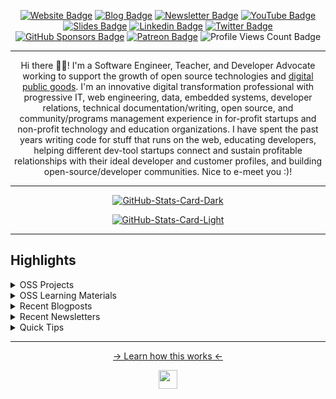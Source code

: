 <div align="center">
<p><a href="https://bolajiayodeji.com"><img src="https://img.shields.io/badge/-Website-3B7EBF?style=for-the-badge&amp;logo=amp&amp;logoColor=white" alt="Website Badge"></a> <a href="https://blog.bolajiayodeji.com"><img src="https://img.shields.io/badge/-Blog-3B7EBF?style=for-the-badge&amp;logo=Hashnode&amp;logoColor=white" alt="Blog Badge"></a> <a href="https://letters.bolajiayodeji.com"><img src="https://img.shields.io/badge/-Newsletter-3B7EBF?style=for-the-badge&amp;logo=Substack&amp;logoColor=white" alt="Newsletter Badge"></a> <a href="https://youtube.com/c/bolajiayodeji"><img src="https://img.shields.io/badge/-Youtube-3B7EBF?style=for-the-badge&amp;logo=Youtube&amp;logoColor=white" alt="YouTube Badge"></a> <a href="https://slides.com/bolajiayodeji"><img src="https://img.shields.io/badge/-Slides-3B7EBF?style=for-the-badge&amp;logo=slides&amp;logoColor=white" alt="Slides Badge"></a> <a href="https://linkedin.com/in/bolajiayodeji"><img src="https://img.shields.io/badge/-LinkedIn-3B7EBF?style=for-the-badge&amp;logo=Linkedin&amp;logoColor=white" alt="Linkedin Badge"></a> <a href="https://x.com/iambolajiayo"><img src="https://img.shields.io/badge/-@iambolajiayo-3B7EBF?style=for-the-badge&amp;logo=x&amp;logoColor=white" alt="Twitter Badge"></a> <a href="https://github.com/sponsors/BolajiAyodeji"><img src="https://img.shields.io/badge/-sponsors-3B7EBF?style=for-the-badge&amp;logo=github&amp;logoColor=white" alt="GitHub Sponsors Badge"></a> <a href="https://patreon.com/bolajiayodeji"><img src="https://img.shields.io/badge/-Patreon-3B7EBF?style=for-the-badge&amp;logo=Patreon&amp;logoColor=white" alt="Patreon Badge"></a> <img src="https://komarev.com/ghpvc/?username=BolajiAyodeji&amp;style=for-the-badge" alt="Profile Views Count Badge"></p>
<hr>
<p>Hi there 👋🏾! I'm a Software Engineer, Teacher, and Developer Advocate working to support the growth of open source technologies and <a href="https://digitalpublicgoods.net/digital-public-goods?ref=bolajiayodeji" target="_blank" rel="noopener noreferrer">digital public goods</a>. I'm an innovative digital transformation professional with progressive IT, web engineering, data, embedded systems, developer relations, technical documentation/writing, open source, and community/programs management experience in for-profit startups and non-profit technology and education organizations. I have spent the past years writing code for stuff that runs on the web, educating developers, helping different dev-tool startups connect and sustain profitable relationships with their ideal developer and customer profiles, and building open-source/developer communities. Nice to e-meet you :)!</p>
<hr>
<p><a href="https://github.com/BolajiAyodeji/BolajiAyodeji#gh-dark-mode-only"><img src="https://github-readme-stats.vercel.app/api?username=BolajiAyodeji&amp;show_icons=true&amp;hide_border=true&amp;include_all_commits=true&amp;card_width=600&amp;custom_title=GitHub%20Open%20Source%20Stats&amp;title_color=3B7EBF&amp;text_color=FFF&amp;icon_color=3B7EBF&amp;hide=contribs&amp;show=reviews,prs_merged,prs_merged_percentage&amp;theme=transparent#gh-dark-mode-only" alt="GitHub-Stats-Card-Dark"></a></p>
<p><a href="https://github.com/BolajiAyodeji/BolajiAyodeji#gh-light-mode-only"><img src="https://github-readme-stats.vercel.app/api?username=BolajiAyodeji&amp;show_icons=true&amp;hide_border=true&amp;include_all_commits=true&amp;card_width=600&amp;custom_title=GitHub%20Open%20Source%20Stats&amp;title_color=3B7EBF&amp;text_color=474A4E&amp;icon_color=3B7EBF&amp;hide=contribs&amp;show=reviews,prs_merged,prs_merged_percentage&amp;theme=transparent#gh-light-mode-only" alt="GitHub-Stats-Card-Light"></a></p>
  </div>
<hr>
<h2>Highlights</h2>
  <details>
  <summary>OSS Projects</summary>
  <br />
  Here are some of my other projects you might want to check out that are not pinned:
  <br />
<br />
  <ul><li><a href=https://github.com/BolajiAyodeji/inspireNuggets target="_blank" rel="noopener noreferrer">BolajiAyodeji/inspireNuggets</a> (<b>41</b> ✨ and <b>21</b> 🍴): 🌻 inspireNuggets is a Chrome Browser (Web) Extension that displays random inspiring techie quotes for developers/designers.</li><li><a href=https://github.com/BolajiAyodeji/BolajiAyodeji target="_blank" rel="noopener noreferrer">BolajiAyodeji/BolajiAyodeji</a> (<b>17</b> ✨ and <b>23</b> 🍴): My automated GitHub README Profile built using Nodejs, TypeScript, and GitHub Actions.</li><li><a href=https://github.com/BolajiAyodeji/attraktives-headshot target="_blank" rel="noopener noreferrer">BolajiAyodeji/attraktives-headshot</a> (<b>4</b> ✨ and <b>0</b> 🍴): An image background removal app and a demo design editor built using Nextjs, CreativeEditor SDK Engine, and Clerk.</li><li><a href=https://github.com/BolajiAyodeji/fed-unis-perf-eval target="_blank" rel="noopener noreferrer">BolajiAyodeji/fed-unis-perf-eval</a> (<b>3</b> ✨ and <b>1</b> 🍴): Research: Accessibility And Performance Evaluation Of Federal University Websites In Nigeria.</li><li><a href=https://github.com/BolajiAyodeji/movie_reviews_sentiment_analysis target="_blank" rel="noopener noreferrer">BolajiAyodeji/movie_reviews_sentiment_analysis</a> (<b>7</b> ✨ and <b>2</b> 🍴): A ML model that will predict whether a movie review is positive or negative.</li><li><a href=https://github.com/BolajiAyodeji/dotfiles target="_blank" rel="noopener noreferrer">BolajiAyodeji/dotfiles</a> (<b>10</b> ✨ and <b>5</b> 🍴): My dotfiles, aliases, configurations, and general workspace setup.</li><li><a href=https://github.com/BolajiAyodeji/hh-store target="_blank" rel="noopener noreferrer">BolajiAyodeji/hh-store</a> (<b>2</b> ✨ and <b>1</b> 🍴): Demo of a fully functional e-commerce store and blog for my "Integrating Hashnode Headless CMS with Ecommerce Platforms" tutorial.</li>
<li>More coming soon :).</li>
</ul>
  </details>
  <details>
  <summary>OSS Learning Materials</summary>
  <br />
  Here are some of my unique-styled workshop materials you can use to learn key concepts at your own pace:
  <br />
<br />
  <ul><li><a href=https://github.com/BolajiAyodeji/deploy-ml-web-workshop target="_blank" rel="noopener noreferrer">BolajiAyodeji/deploy-ml-web-workshop</a> (<b>21</b> ✨ and <b>4</b> 🍴): In this workshop, you will learn how to build a machine learning model using Python/Scikit-Learn, turn the model into an API using Python/Flask, test the API, build web applications using HTML/CSS/JavaScript/Nextjs, and deploy it to the web for global usage by end-users.</li><li><a href=https://github.com/BolajiAyodeji/cl-composable-commerce-workshop target="_blank" rel="noopener noreferrer">BolajiAyodeji/cl-composable-commerce-workshop</a> (<b>8</b> ✨ and <b>6</b> 🍴): In this workshop, you will learn how to build a completely static ecommerce solution with Commerce Layer, Demo Stores, and some other dev tools.</li>
<li>More coming soon :).</li>
</ul>
  </details>
  <details>
  <summary>Recent Blogposts</summary>
  <br />
  <ul>
    <li><a href=https://blog.bolajiayodeji.com/career-update-joining-the-digital-public-goods-alliance?utm_source=github-profile target="_blank" rel="noopener noreferrer">Career Update: Joining the Digital Public Goods Alliance</a> (18/10/2024).</li><li><a href=https://blog.bolajiayodeji.com/how-to-build-design-editing-apps-using-nextjs-clerk-and-imglys-cesdk-engine?utm_source=github-profile target="_blank" rel="noopener noreferrer">How to Build Design Editing Apps using Nextjs, Clerk, and IMGLY’s CE.SDK Engine</a> (11/9/2024).</li><li><a href=https://blog.bolajiayodeji.com/how-to-build-an-audio-chatbot-with-nextjs-openai-and-elevenlabs?utm_source=github-profile target="_blank" rel="noopener noreferrer">How to Build an Audio Chatbot with Nextjs, OpenAI, and ElevenLabs</a> (18/3/2024).</li><li><a href=https://blog.bolajiayodeji.com/how-to-create-an-automated-profile-readme-using-nodejs-and-github-actions?utm_source=github-profile target="_blank" rel="noopener noreferrer">How to Create an Automated Profile README using Nodejs and GitHub Actions</a> (4/12/2023).</li><li><a href=https://blog.bolajiayodeji.com/my-developer-advocate-portfolio?utm_source=github-profile target="_blank" rel="noopener noreferrer">My Developer Advocate Portfolio</a> (28/8/2023).</li>
  </ul>
<p>Read more blog posts: <a href="https://blog.bolajiayodeji.com">https://blog.bolajiayodeji.com</a>.</p>
  </details>
  <details>
  <summary>Recent Newsletters</summary>
  <br />
  <ul>
    <li><a href=https://letters.bolajiayodeji.com/p/bawd-124-jack-of-all-trades-often?utm_source=github-profile target="_blank" rel="noopener noreferrer">[BAWD #124] Jack of All Trades, Often Better Than Master of One</a> (7/10/2024).</li><li><a href=https://letters.bolajiayodeji.com/p/bawd-123-make-use-of-everything-you?utm_source=github-profile target="_blank" rel="noopener noreferrer">[BAWD #123] Make Use of Everything You Know</a> (24/6/2024).</li><li><a href=https://letters.bolajiayodeji.com/p/bawd-122-fear-makes-you-a-worse-programmer?utm_source=github-profile target="_blank" rel="noopener noreferrer">[BAWD #122] Fear Makes You a Worse Programmer</a> (6/5/2024).</li><li><a href=https://letters.bolajiayodeji.com/p/bawd-121-lessons-from-7-years-of?utm_source=github-profile target="_blank" rel="noopener noreferrer">[BAWD #121] Lessons from 7+ Years of Indie Hacking</a> (19/3/2024).</li><li><a href=https://letters.bolajiayodeji.com/p/bawd-120-react-server-components?utm_source=github-profile target="_blank" rel="noopener noreferrer">[BAWD #120] React Server Components and OSS Fellowship</a> (20/2/2024).</li>
  </ul>
<p>Read more news letters: <a href="https://letters.bolajiayodeji.com">https://letters.bolajiayodeji.com</a>.</p>
  </details>
  <details>
  <summary>Quick Tips</summary>
<ul>
<li>
<p>💬 How to reach me: DM <a href="https://x.com/iambolajiayo">@iambolajiayo</a> on X (Twitter).</p>
</li>
<li>
<p>📬 Where to find me: Subscribe to my <a href="https://letters.bolajiayodeji.com/subscribe">newsletter</a> to hear from me bi-weekly or send a game request on <a href="https://chess.com/member/bolajiayodeji">chess.com</a>.</p>
</li>
<li>
<p>📖 Book recommendations: <a href="https://bit.ly/3EdCFUW">Knowing God by J. I. Packer</a> and <a href="https://bit.ly/45r1kBH">Atomic Habits by James Clear</a>.</p>
</li>
<li>
<p>💙 Fun fact: I'm in a blissful relationship <a href="https://biblegateway.com/passage/?search=1+Timothy+1%3A15-17&amp;version=ESV">with Jesus Christ</a>. Check <a href="https://bit.ly/3KYYHij">this</a> out :).</p>
</li>
</ul>
  </details>
<hr>
  <div align="center">
<p><a href="https://blog.bolajiayodeji.com/how-to-create-an-automated-profile-readme-using-nodejs-and-github-actions?utm_source=github-profile">→ Learn how this works ←</a></p>
<p><a href="https://bolajiayodeji.com" target="_blank" rel="noopener noreferrer"><img src="https://github.com/BolajiAyodeji/bolajiayodeji.com/blob/main/public/favicon.png?raw=true" width="30" /></a></p>
  </div>